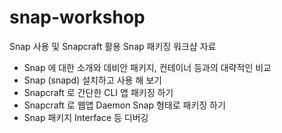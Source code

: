 # snap-workshop

Snap 사용 및 Snapcraft 활용 Snap 패키징 워크샵 자료

- Snap 에 대한 소개와 데비안 패키지, 컨테이너 등과의 대략적인 비교
- Snap (snapd) 설치하고 사용 해 보기
- Snapcraft 로 간단한 CLI 앱 패키징 하기
- Snapcraft 로 웹앱 Daemon Snap 형태로 패키징 하기
- Snap 패키지 Interface 등 디버깅
